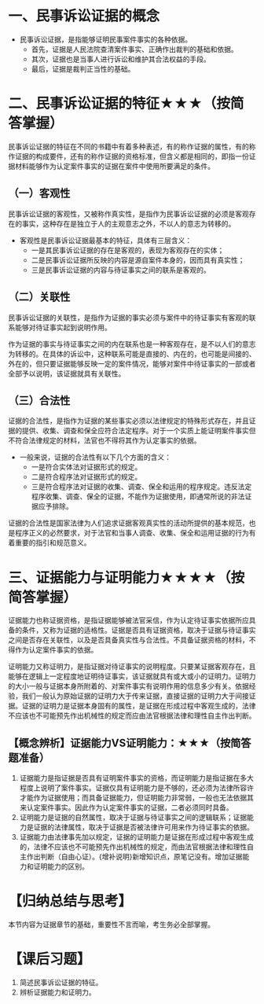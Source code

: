 # 一、民事诉讼证据的概念
- 民事诉讼证据，是指能够证明民事案件事实的各种依据。
	- 首先，证据是人民法院查清案件事实、正确作出裁判的基础和依据。
	- 其次，证据也是当事人进行诉讼和维护其合法权益的手段。
	- 最后，证据是裁判正当性的基础。
# 二、民事诉讼证据的特征★★★（按简答掌握）
民事诉讼证据的特征在不同的书籍中有着多种表述，有的称作证据的属性，有的称作证据的构成要件，还有的称作证据的资格标准，但含义都是相同的，即指一份证据材料能够作为认定案件事实的证据在案件中使用所要满足的条件。
## （一）客观性
民事诉讼证据的客观性，又被称作真实性，是指作为民事诉讼证据的必须是客观存在的事实，这种存在是独立于人的主观意志之外，不以人的意志为转移的。

- 客观性是民事诉讼证据最基本的特征，具体有三层含义：
	- 一是其民事诉讼证据的存在是客观的，表现为客观存在的实体；
	- 二是民事诉讼证据所反映的内容是源自案件本身的，因而具有真实性；
	- 三是民事诉讼证据的内容与待证事实之间的联系是客观的。
## （二）关联性
民事诉讼证据的关联性，是指作为证据的事实必须与案件中的待证事实有客观的联系能够对待证事实起到说明作用。

作为证据的事实与待证事实之间的内在联系也是一种客观存在，是不以人们的意志为转移的。在具体的诉讼中，这种联系可能是直接的、内在的，也可能是间接的、外在的，但只要证据能够反映一定的案件情况，能够对案件中待证事实的一部或者全部予以说明，该证据就具有关联性。
## （三）合法性
证据的合法性，是指作为证据的某些事实必须以法律规定的特殊形式存在，并且证据的提供、收集、调查和保全应符合法定程序。对于一个实质上能证明案件事实但不符合法律规定的材料，法官也不得将其作为认定事实的依据。

- 一般来说，证据的合法性有以下几个方面的含义：
	- 一是符合实体法对证据形式的规定。
	- 二是符合程序法对证据形式的规定。
	- 三是符合程序法对证据的收集、调查、保全和运用的程序规定。违反法定程序收集、调查、保全的证据，不能作为证据使用，即通常所说的非法证据应予排除。

证据的合法性是国家法律为人们追求证据客观真实性的活动所提供的基本规范，也是程序正义的必然要求，对于法官和当事人调查、收集、保全和运用证据的行为有着重要的指引和规范意义。
# 三、证据能力与证明能力★★★★（按简答掌握）
证据能力也称证据资格，是指证据能够被法官采信，作为认定待证事实依据所应具备的条件，又称为证据的适格性。证据是否具有证据资格，取决于证据与待证事实之间是否存在关联性，以及是否具备真实性与合法性。不具备证据资格的材料，不得作为认定案件事实的依据。

证明能力又称证明力，是指证据对待证事实的说明程度。只要某证据客观存在，且能够在逻辑上一定程度地证明待证事实，该证据就具有或大或小的证明力。证明力的大小一般与证据本身所附着的、对案件事实有说明作用的信息多少有关。依据经验，我们一般认为原始证据的证明力大于传来证据，直接证据的证明力大于间接证据。证据的证明力是证据本身固有的属性，是证据在形成过程中客观生成的，法律不应该也不可能预先作出机械性的规定而应由法官根据法律和理性自主作出判断。

## 【概念辨析】证据能力VS证明能力：★★★（按简答题准备）
1. 证据能力是指证据是否具有证明案件事实的资格，而证明能力是指证据在多大程度上说明了案件事实。证据仅具有证明能力是不够的，还必须为法律所容许才能作为证据使用；而具备证据能力，但证明能力非常弱，一般也无法依据其来认定案件事实。因此作为认定案件事实的证据，二者必须同时具备。
2. 证明能力是证据的自然属性，取决于证据与待证事实之间的逻辑联系；证据能力是证据的法律属性，取决于证据是否被法律许可用来作为待证事实的依据。
3. 证据能力由法律事先加以规定，证据的证明能力是证据在形成过程中客观生成的，法律不应该也不可能预先作出机械性的规定，而由法官根据法律和理性自主作出判断（自由心证）。{增补说明}新增知识点，原笔记没有。增加证据能力和证明能力的区别。
# 【归纳总结与思考】
本节内容为证据章节的基础，重要性不言而喻，考生务必全部掌握。
# 【课后习题】
1. 简述民事诉讼证据的特征。
2. 辨析证据能力和证明力。
